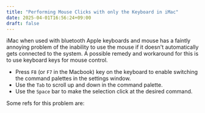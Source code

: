 ```yaml
---
title: "Performing Mouse Clicks with only the Keyboard in iMac"
date: 2025-04-01T16:56:24+09:00
draft: false
---
```


iMac when used with bluetooth Apple keyboards and mouse has a faintly annoying problem of the inability to use the mouse if it doesn't automatically gets connected to the system. A possible remedy and workaround for this is to use keyboard keys for mouse control.

- Press `F8` (or `F7` in the Macbook) key on the keyboard to enable switching the command palettes in the settings window.
- Use the `Tab` to scroll up and down in the command palette.
- Use the `Space` bar to make the selection click at the desired command.

Some refs for this problem are:



